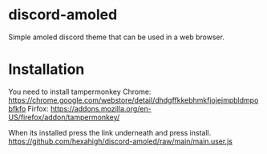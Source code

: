 # discord-amoled
Simple amoled discord theme that can be used in a web browser.

# Installation
You need to install tampermonkey
Chrome: https://chrome.google.com/webstore/detail/dhdgffkkebhmkfjojejmpbldmpobfkfo
Firfox: https://addons.mozilla.org/en-US/firefox/addon/tampermonkey/

When its installed press the link underneath and press install.
https://github.com/hexahigh/discord-amoled/raw/main/main.user.js
